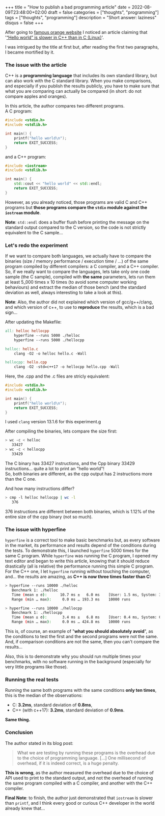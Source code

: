 +++
title = "How to publish a bad programming article"
date = 2022-08-09T23:48:00+02:00
draft = false
categories = ["thoughts", "programming"]
tags = ["thoughts", "programming"]
description = "Short answer: laziness"
disqus = false
+++

After going to [famous orange website](https://news.ycombinator.com) I noticed an article claiming that '[“Hello world” is slower in C++ than in C (Linux)](https://lemire.me/blog/2022/08/09/hello-world-is-slower-in-c-than-in-c-linux/)'.

I was intrigued by the title at first but, after reading the first two paragraphs, I became mortified by it.

### The issue with the article

C++ is a **programming language** that includes its own standard library, but can also work with the
 C standard library.
When you make comparisons, and especially if you publish the results publicly, you have to make sure 
that what you are comparing can actually be compared (in short: do not compare apples and oranges).

In this article, the author compares two different programs.  
A C program:
```c
#include <stdio.h>
#include <stdlib.h>

int main() {
    printf("hello world\n");
    return EXIT_SUCCESS;
}
```

and a C++ program:
```cpp
#include <iostream>
#include <stdlib.h>

int main() {
    std::cout << "hello world" << std::endl;
    return EXIT_SUCCESS;
}
```

However, as you already noticed, those programs are valid C and C++ programs but **those programs compare the `stdio` module against the `iostream` module**.

**Note**: `std::endl` does a buffer flush before printing the message on the standard output compared to the C version, 
so the code is not strictly equivalent to the C sample...

### Let's redo the experiment

If we want to compare both languages, we actually have to compare the binaries (size / memory performance / execution time / ...)
of the same program compiled by different compilers: a C compiler, and a C++ compiler.  
So, if we really want to compare the languages, lets take only one code sample (the C sample), compiled with **the same**
parameters, lets run them at least 5_000 times x 10 times (to avoid some computer working behaviours) and extract the 
median of those bench (and the standard deviation as well, always interesting to take a look at this).  

**Note**: Also, the author did not explained which version of gcc/g++/clang, and which version of c++, to use to **reproduce** the 
results, which is a bad sign...

After updating the Makefile:
```makefile
all: helloc hellocpp
	hyperfine --runs 5000 ./helloc
	hyperfine --runs 5000 ./hellocpp

helloc: hello.c
	clang -O2 -o helloc hello.c -Wall

hellocpp: hello.cpp
	clang -O2 -std=c++17 -o hellocpp hello.cpp -Wall
```

Here, the .cpp and the .c files are stricly equivalent:

```c
#include <stdio.h>
#include <stdlib.h>

int main() {
    printf("hello world\n");
    return EXIT_SUCCESS;
}
```

I used `clang` version 13.1.6 for this experiment.g

After compiling the binaries, lets compare the size first:
```sh
> wc -c < helloc
   33427
> wc -c < hellocpp
   33429
```

The C binary has 33427 instructions, and the Cpp binary 33429 instructions... quite a lot to print an "hello world"!  
So, both binaries are different, as the cpp output has 2 instructions more than the C one.

And how many instructions differ?

```sh
> cmp -l helloc hellocpp | wc -l
   376
```

376 instructions are different between both binaries, which is 1.12% of the entire size of the cpp binary (not so much).

### The issue with hyperfine

`hyperfine` is a correct tool to make basic benchmarks but, as every software in the market, its performance and results
depend of the conditions during the tests.
To demonstrate this, I launched `hyperfine` 5000 times for the same C program.
While `hyperfine` was running the C program, I opened my text editor and began to write this article, knowing 
that it should reduce drastically (all is relative) the performance running this simple C program.  
For the C++ one, I let `hyperfine` running without touching the computer, and... the results are amazing, as
**C++ is now three times faster than C**!

```sh
> hyperfine --runs 10000 ./helloc
   Benchmark 1: ./helloc
   Time (mean ± σ):      10.7 ms ±   6.0 ms    [User: 1.5 ms, System: 3.0 ms]
   Range (min … max):     0.0 ms … 193.3 ms    10000 runs

> hyperfine --runs 10000 ./hellocpp
   Benchmark 1: ./hellocpp
   Time (mean ± σ):       3.4 ms ±   6.8 ms    [User: 0.4 ms, System: 0.8 ms]
   Range (min … max):     0.0 ms … 424.8 ms    10000 runs
```

This is, of course, an example of "**what you should absolutely avoid**", as the conditions to test the first
and the second programs were not the same.
And, if comparison conditions are not the same, then you can't compare the results...

Also, this is to demonstrate why you should run multiple times your benchmarks, with no software running in the background (especially for very little programs like those).

### Running the real tests

Running the same both programs with the same conditions **only ten times**, this is the median of the observations:
* C: **3.2ms**, standard deviation of **0.8ms**,
* C++ (with c++17): **3.2ms**, standard deviation of **0.9ms**.

**Same thing.**

### Conclusion

The author stated in its blog post:
> What we are testing by running these programs is the overhead due to the choice of programming language.
> [...]
> One millisecond of overhead, if it is indeed correct, is a huge penalty.

**This is wrong**, as the author measured the overhead due to the choice of API used to print to the standard 
output, and not the overhead of running the same program compiled with a C compiler, and another with the C++ 
compiler.

**Final Note**: to finish, the author just demonstrated that `iostream` is slower than `printf`, and I think every
 good or curious C++ developer in the world already knew that...
